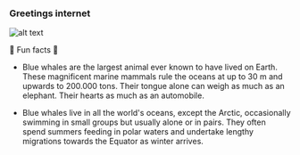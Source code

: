 ### Greetings internet

![alt text](https://s.hdnux.com/photos/01/26/56/60/22735904/3/rawImage.jpg)


🐳 Fun facts 🐳 
- Blue whales are the largest animal ever known to have lived on Earth.
  These magnificent marine mammals rule the oceans at up to 30 m and
  upwards to 200.000 tons. Their tongue alone can weigh as much as an
  elephant. Their hearts as much as an automobile.

- Blue whales live in all the world's oceans, except the Arctic, 
  occasionally swimming in small groups but usually alone or in 
  pairs. They often spend summers feeding in   polar waters and 
  undertake lengthy migrations towards the Equator as winter arrives.
